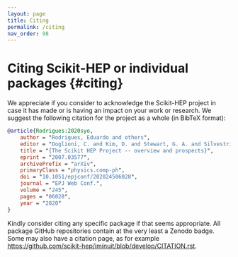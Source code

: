 ```yaml
---
layout: page
title: Citing
permalink: /citing
nav_order: 98
---
```



# Citing Scikit-HEP or individual packages {#citing}

We appreciate if you consider to acknowledge the Scikit-HEP project in case it has made or is having an impact on your work or research.
We suggest the following citation for the project as a whole (in BibTeX format):

```BibTeX
@article{Rodrigues:2020syo,
    author = "Rodrigues, Eduardo and others",
    editor = "Doglioni, C. and Kim, D. and Stewart, G. A. and Silvestris, L. and Jackson, P. and Kamleh, W.",
    title = "{The Scikit HEP Project -- overview and prospects}",
    eprint = "2007.03577",
    archivePrefix = "arXiv",
    primaryClass = "physics.comp-ph",
    doi = "10.1051/epjconf/202024506028",
    journal = "EPJ Web Conf.",
    volume = "245",
    pages = "06028",
    year = "2020"
}
```

Kindly consider citing any specific package if that seems appropriate.
All package GitHub repositories contain at the very least a Zenodo badge.
Some may also have a citation page, as for example <https://github.com/scikit-hep/iminuit/blob/develop/CITATION.rst>.

